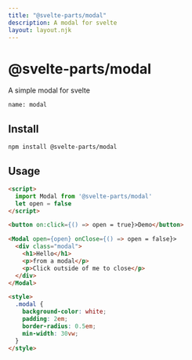 ```yaml
---
title: "@svelte-parts/modal"
description: A modal for svelte
layout: layout.njk
---
```


# @svelte-parts/modal

A simple modal for svelte

```comp
name: modal
```

## Install

```
npm install @svelte-parts/modal
```

## Usage

```html
<script>
  import Modal from '@svelte-parts/modal'
  let open = false
</script>

<button on:click={() => open = true}>Demo</button>

<Modal open={open} onClose={() => open = false}>
  <div class="modal">
    <h1>Hello</h1>
    <p>from a modal</p>
    <p>Click outside of me to close</p>
  </div>
</Modal>

<style>
  .modal {
    background-color: white;
    padding: 2em;
    border-radius: 0.5em;
    min-width: 30vw;
  }
</style>
```